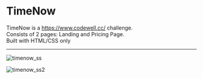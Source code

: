 # TimeNow 

TimeNow is a https://www.codewell.cc/ challenge.  
Consists of 2 pages: Landing and Pricing Page.  
Built with HTML/CSS only
<hr>

![timenow_ss](https://user-images.githubusercontent.com/83810014/152327499-2470bfd8-c77e-4f46-bc4b-2e8cf9651fc2.PNG)  

![timenow_ss2](https://user-images.githubusercontent.com/83810014/152327609-7043cac1-828f-424e-a696-d82c5ab74d42.PNG)
